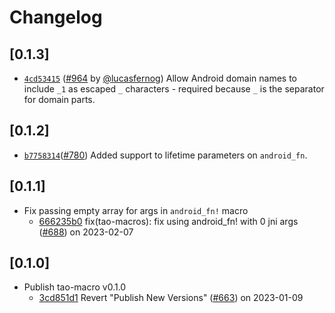 # Changelog

## \[0.1.3]

- [`4cd53415`](https://github.com/tauri-apps/tao/commit/4cd534151a2d7a14ade906f960ec02655a91feae) ([#964](https://github.com/tauri-apps/tao/pull/964) by [@lucasfernog](https://github.com/tauri-apps/tao/../../lucasfernog)) Allow Android domain names to include `_1` as escaped `_` characters - required because `_` is the separator for domain parts.

## \[0.1.2]

-   [`b7758314`](https://github.com/tauri-apps/tao/commit/b7758314abf8c6916c865d9b31eea5bd17b2fe16)([#780](https://github.com/tauri-apps/tao/pull/780))
    Added support to lifetime parameters on `android_fn`.

## \[0.1.1]

-   Fix passing empty array for args in `android_fn!` macro
    -   [666235b0](https://github.com/tauri-apps/tao/commit/666235b0e1fce0ca286c194aa75422021a6f0c4b)
        fix(tao-macros): fix using android_fn! with 0 jni args
        ([#688](https://github.com/tauri-apps/tao/pull/688)) on 2023-02-07

## \[0.1.0]

-   Publish tao-macro v0.1.0
    -   [3cd851d1](https://github.com/tauri-apps/tao/commit/3cd851d14126c305964b957eeb4f9ed0011d96cb)
        Revert "Publish New Versions"
        ([#663](https://github.com/tauri-apps/tao/pull/663)) on 2023-01-09
